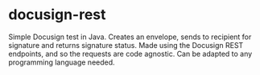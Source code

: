 # docusign-rest
Simple Docusign test in Java. Creates an envelope, sends to recipient for signature and returns signature status.
Made using the Docusign REST endpoints, and so the requests are code agnostic. Can be adapted to any programming language needed. 
